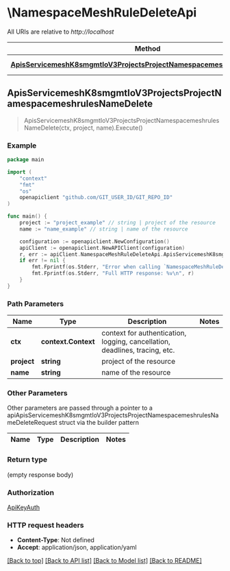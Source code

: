# \NamespaceMeshRuleDeleteApi

All URIs are relative to *http://localhost*

Method | HTTP request | Description
------------- | ------------- | -------------
[**ApisServicemeshK8smgmtIoV3ProjectsProjectNamespacemeshrulesNameDelete**](NamespaceMeshRuleDeleteApi.md#ApisServicemeshK8smgmtIoV3ProjectsProjectNamespacemeshrulesNameDelete) | **Delete** /apis/servicemesh.k8smgmt.io/v3/projects/{project}/namespacemeshrules/{name} | 



## ApisServicemeshK8smgmtIoV3ProjectsProjectNamespacemeshrulesNameDelete

> ApisServicemeshK8smgmtIoV3ProjectsProjectNamespacemeshrulesNameDelete(ctx, project, name).Execute()





### Example

```go
package main

import (
    "context"
    "fmt"
    "os"
    openapiclient "github.com/GIT_USER_ID/GIT_REPO_ID"
)

func main() {
    project := "project_example" // string | project of the resource
    name := "name_example" // string | name of the resource

    configuration := openapiclient.NewConfiguration()
    apiClient := openapiclient.NewAPIClient(configuration)
    r, err := apiClient.NamespaceMeshRuleDeleteApi.ApisServicemeshK8smgmtIoV3ProjectsProjectNamespacemeshrulesNameDelete(context.Background(), project, name).Execute()
    if err != nil {
        fmt.Fprintf(os.Stderr, "Error when calling `NamespaceMeshRuleDeleteApi.ApisServicemeshK8smgmtIoV3ProjectsProjectNamespacemeshrulesNameDelete``: %v\n", err)
        fmt.Fprintf(os.Stderr, "Full HTTP response: %v\n", r)
    }
}
```

### Path Parameters


Name | Type | Description  | Notes
------------- | ------------- | ------------- | -------------
**ctx** | **context.Context** | context for authentication, logging, cancellation, deadlines, tracing, etc.
**project** | **string** | project of the resource | 
**name** | **string** | name of the resource | 

### Other Parameters

Other parameters are passed through a pointer to a apiApisServicemeshK8smgmtIoV3ProjectsProjectNamespacemeshrulesNameDeleteRequest struct via the builder pattern


Name | Type | Description  | Notes
------------- | ------------- | ------------- | -------------



### Return type

 (empty response body)

### Authorization

[ApiKeyAuth](../README.md#ApiKeyAuth)

### HTTP request headers

- **Content-Type**: Not defined
- **Accept**: application/json, application/yaml

[[Back to top]](#) [[Back to API list]](../README.md#documentation-for-api-endpoints)
[[Back to Model list]](../README.md#documentation-for-models)
[[Back to README]](../README.md)

